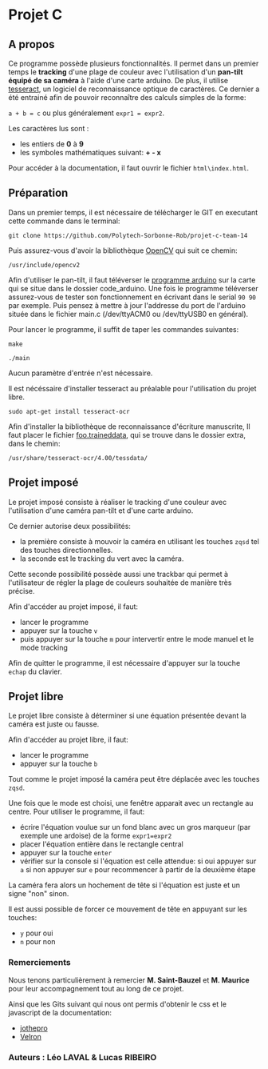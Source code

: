 # Projet C 

## A propos

Ce programme possède plusieurs fonctionnalités. Il permet dans un premier temps le **tracking** d'une plage de couleur avec l'utilisation d'un **pan-tilt équipé de sa caméra** à l'aide d'une carte arduino. De plus, il utilise [tesseract](https://github.com/tesseract-ocr/tesseract), un logiciel de reconnaissance optique de caractères. Ce dernier a été entrainé afin de pouvoir reconnaître des calculs simples de la forme:

`a + b = c` ou plus généralement `expr1 = expr2`.

Les caractères lus sont : 
* les entiers de **0** à **9**
* les symboles mathématiques suivant: **+ - x**

Pour accéder à la documentation, il faut ouvrir le fichier `html\index.html`.

## Préparation
Dans un premier temps, il est nécessaire de télécharger le GIT en executant cette commande dans le terminal:

```
git clone https://github.com/Polytech-Sorbonne-Rob/projet-c-team-14
```

Puis assurez-vous d'avoir la bibliothèque [OpenCV](https://docs.opencv.org/master/) qui suit ce chemin:
```
/usr/include/opencv2
```

Afin d'utiliser le pan-tilt, il faut téléverser le [programme arduino](./code_arduino/) sur la carte qui se situe dans le dossier code_arduino. Une fois le programme téléverser assurez-vous de tester son fonctionnement en écrivant dans le serial `90 90` par exemple. Puis pensez à mettre à jour l'addresse du port de l'arduino située dans le fichier main.c (/dev/ttyACM0 ou /dev/ttyUSB0 en général).

Pour lancer le programme, il suffit de taper les commandes suivantes:
```
make

./main 
```

Aucun paramètre d'entrée n'est nécessaire.

Il est nécéssaire d'installer tesseract au préalable pour l'utilisation du projet libre. 

```
sudo apt-get install tesseract-ocr
```

Afin d'installer la bibliothèque de reconnaissance d'écriture manuscrite, Il faut placer le fichier [foo.traineddata](./extra/), qui se trouve dans le dossier extra, dans le chemin:
```
/usr/share/tesseract-ocr/4.00/tessdata/
```


## Projet imposé
Le projet imposé consiste à réaliser le tracking d'une couleur avec l'utilisation d'une caméra pan-tilt et d'une carte arduino.

Ce dernier autorise deux possibilités: 
- la première consiste à mouvoir la caméra en utilisant les touches `zqsd` tel des touches directionnelles.
- la seconde est le tracking du vert avec la caméra.

Cette seconde possibilité possède aussi une trackbar qui permet à l'utilisateur de régler la plage de couleurs souhaitée de manière très précise.

Afin d'accéder au projet imposé, il faut:
- lancer le programme
- appuyer sur la touche `v`
- puis appuyer sur la touche `m` pour intervertir entre le mode manuel et le mode tracking

Afin de quitter le programme, il est nécessaire d'appuyer sur la touche `echap` du clavier.

## Projet libre
Le projet libre consiste à déterminer si une équation présentée devant la caméra est juste ou fausse.

Afin d'accéder au projet libre, il faut:
- lancer le programme
- appuyer sur la touche `b`

Tout comme le projet imposé la caméra peut être déplacée avec les touches `zqsd`.

Une fois que le mode est choisi, une fenêtre apparait avec un rectangle au centre. Pour utiliser le programme, il faut:
- écrire l'équation voulue sur un fond blanc avec un gros marqueur (par exemple une ardoise) de la forme `expr1=expr2`
- placer l'équation entière dans le rectangle central 
- appuyer sur la touche `enter`
- vérifier sur la console si l'équation est celle attendue: si oui appuyer sur `a` si non appuyer sur `e` pour recommencer à partir de la deuxième étape

La caméra fera alors un hochement de tête si l'équation est juste et un signe "non" sinon.

Il est aussi possible de forcer ce mouvement de tête en appuyant sur les touches:
* `y` pour oui
* `n` pour non


### Remerciements
Nous tenons particulièrement à remercier **M. Saint-Bauzel** et **M. Maurice** pour leur accompagnement tout au long de ce projet.

Ainsi que les Gits suivant qui nous ont permis d'obtenir le css et le javascript de la documentation:
* [jothepro](https://github.com/jothepro/doxygen-awesome-css) 
* [Velron](https://github.com/Velron/doxygen-bootstrapped)

### Auteurs : Léo LAVAL & Lucas RIBEIRO
